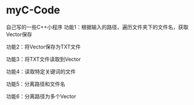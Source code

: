 # myC-Code
自己写的一些C++小程序
功能1：根据输入的路径，遍历文件夹下的文件名，获取Vector保存

功能2：将Vector保存为TXT文件

功能3：将TXT文件读取到Vector

功能4：读取特定关键词的文件

功能5：分离路径和文件名

功能6：分离路径为多个Vector
